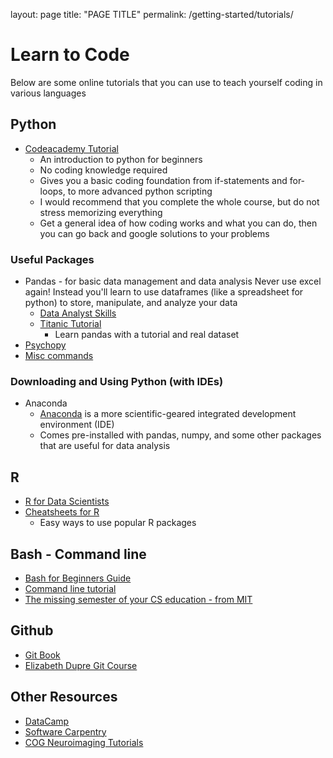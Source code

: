layout: page
title: "PAGE TITLE"
permalink: /getting-started/tutorials/


# Learn to Code

Below are some online tutorials that you can use to teach yourself coding in various languages

## Python
- [Codeacademy Tutorial](https://www.codecademy.com/learn/learn-python)
    - An introduction to python for beginners
    - No coding knowledge required
    - Gives you a basic coding foundation from if-statements and for-loops, to more advanced python scripting
    - I would recommend that you complete the whole course, but do not stress memorizing everything
    - Get a general idea of how coding works and what you can do, then you can go back and google solutions to your problems   

### Useful Packages
- Pandas - for basic data management and data analysis
Never use excel again! Instead you'll learn to use dataframes (like a spreadsheet for python) to store, manipulate,
and analyze your data
    - [Data Analyst Skills](https://www.dataquest.io/path/data-analyst)
    - [Titanic Tutorial](https://www.kaggle.com/startupsci/titanic-data-science-solutions)
        - Learn pandas with a tutorial and real dataset
- [Psychopy](http://www.psychopy.org/documentation.html)
- [Misc commands](https://nbviewer.jupyter.org/github/chiphuyen/python-is-cool/blob/master/cool-python-tips.ipynb)

### Downloading and Using Python (with IDEs)
- Anaconda
    - [Anaconda](https://docs.anaconda.com/anaconda/) is a more scientific-geared integrated development environment (IDE)
    - Comes pre-installed with pandas, numpy, and some other packages that are useful for data analysis 

## R
- [R for Data Scientists](https://r4ds.had.co.nz/)
- [Cheatsheets for R](https://rstudio.com/resources/cheatsheets/)
    - Easy ways to use popular R packages


## Bash - Command line
- [Bash for Beginners Guide](http://tldp.org/LDP/Bash-Beginners-Guide/html/index.html)
- [Command line tutorial](https://linuxjourney.com/lesson/the-shell)
- [The missing semester of your CS education - from MIT](https://missing.csail.mit.edu/)


## Github
- [Git Book](https://git-scm.com/book/en/v2)
- [Elizabeth Dupre Git Course](https://elizabeth-dupre.com/git-course/)


## Other Resources
- [DataCamp](https://www.datacamp.com/onboarding)
- [Software Carpentry](https://www.software-carpentry.org/)
- [COG Neuroimaging Tutorials](https://github.com/TU-Coding-Outreach-Group/Tutorials/blob/master/Neuroimaging.md)
